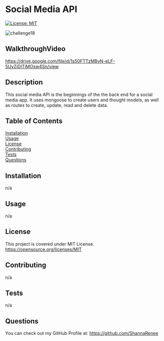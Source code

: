 # Social Media API

[![License: MIT](https://img.shields.io/badge/License-MIT-yellow.svg)](https://opensource.org/licenses/MIT)

![challenge18](https://github.com/ShannaRenee/Social-Media-API/assets/126972906/257be076-be64-4262-a13e-784e31e8e9ab)

## WalkthroughVideo
https://drive.google.com/file/d/1s50FTTzMByN-eLF-5UyZjDITjMOsw4Sn/view

## Description
This social media API is the beginnings of the the back end for a social media app. It uses mongoose to create users and thought models, as well as routes to create, update, read and delete data.

## Table of Contents
[Installation](#installation)<br>
[Usage](#usage)<br>
[License](#license)<br>
[Contributing](#contributing)<br>
[Tests](#tests)<br>
[Questions](#questions)

## Installation
n/a

## Usage
n/a

## License
This project is covered under MIT License.<br>
https://opensource.org/licenses/MIT

## Contributing
n/a

## Tests
n/a

## Questions
You can check out my GitHub Profile at:
https://github.com/ShannaRenee<br>
